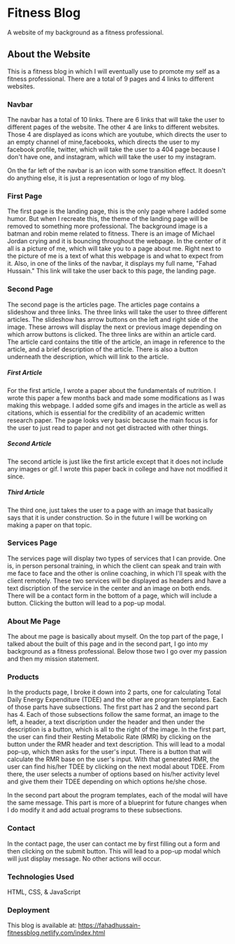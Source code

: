 # Fitness Blog

A website of my background as a fitness professional.

## About the Website

This is a fitness blog in which I will eventually use to promote my self as a fitness professional. There are a total of 9 pages and 4 links to different websites.

### Navbar

The navbar has a total of 10 links. There are 6 links that will take the user to different pages of the website. The other 4 are links to different websites. Those 4 are displayed as icons which are youtube, which directs the user to an empty channel of mine,facebooks, which directs the user to my facebook profile, twitter, which will take the user to a 404 page because I don't have one, and instagram, which will take the user to my instagram. 

On the far left of the navbar is an icon with some transition effect. It doesn't do anything else, it is just a representation or logo of my blog. 

### First Page

The first page is the landing page, this is the only page where I added some humor. But when I recreate this, the theme of the landing page will be removed to something more professional. The background image is a batman and robin meme related to fitness. There is an image of Michael Jordan crying and it is bouncing throughout the webpage. In the center of it all is a picture of me, which will take you to a page about me. Right next to the picture of me is a text of what this webpage is and what to expect from it. Also, in one of the links of the navbar, it displays my full name, "Fahad Hussain." This link will take the user back to this page, the landing page.

### Second Page

The second page is the articles page. The articles page contains a slideshow and three links. The three links will take the user to three different articles. The slideshow has arrow buttons on the left and right side of the image. These arrows will display the next or previous image depending on which arrow buttons is clicked. The three links are within an article card. The article card contains the title of the article, an image in reference to the article, and a brief description of the article. There is also a button underneath the description, which will link to the article. 

##### First Article

For the first article, I wrote a paper about the fundamentals of nutrition. I wrote this paper a few months back and made some modifications as I was making this webpage. I added some gifs and images in the article as well as citations, which is essential for the credibility of an academic written research paper. The page looks very basic because the main focus is for the user to just read to paper and not get distracted with other things.

##### Second Article

The second article is just like the first article except that it does not include any images or gif. I wrote this paper back in college and have not modified it since. 

##### Third Article

The third one, just takes the user to a page with an image that basically says that it is under construction. So in the future I will be working on making a paper on that topic.

### Services Page

The services page will display two types of services that I can provide. One is, in person personal training, in which the client can speak and train with me face to face and the other is online coaching, in which I'll speak with the client remotely. These two services will be displayed as headers and have a text discription of the service in the center and an image on both ends. There will be a contact form in the bottom of a page, which will include a button. Clicking the button will lead to a pop-up modal.

### About Me Page

The about me page is basically about myself. On the top part of the page, I talked about the built of this page and in the second part, I go into my background as a fitness professional. Below those two I go over my passion and then my mission statement.

### Products

In the products page, I broke it down into 2 parts, one for calculating Total Daily Energy Expenditure (TDEE) and the other are program templates. Each of those parts have subsections. The first part has 2 and the second part has 4. Each of those subsections follow the same format, an image to the left, a header, a text discription under the header and then under the description is a button, which is all to the right of the image. In the first part, the user can find their Resting Metabolic Rate (RMR) by clicking on the button under the RMR header and text description. This will lead to a modal pop-up, which then asks for the user's input. There is a button that will calculate the RMR base on the user's input. With that generated RMR, the user can find his/her TDEE by clicking on the next modal about TDEE. From there, the user selects a number of options based on his/her activity level and give them their TDEE depending on which options he/she chose. 

In the second part about the program templates, each of the modal will have the same message. This part is more of a blueprint for future changes when I do modify it and add actual programs to these subsections. 

### Contact

In the contact page, the user can contact me by first filling out a form and then clicking on the submit button. This will lead to a pop-up modal which will just display message. No other actions will occur. 

### Technologies Used

HTML, CSS, & JavaScript

### Deployment

This blog is available at: https://fahadhussain-fitnessblog.netlify.com/index.html